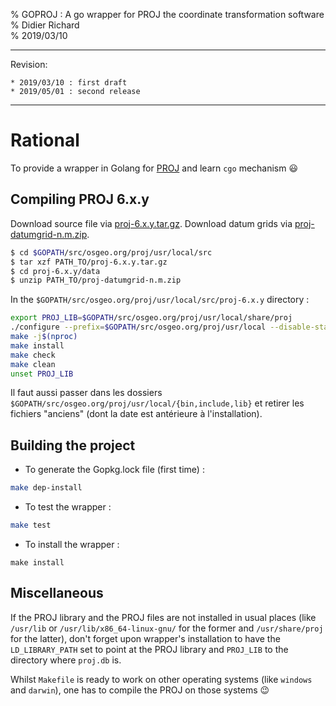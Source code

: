 % GOPROJ : A go wrapper for PROJ the coordinate transformation software  
% Didier Richard  
% 2019/03/10  

---

Revision:

    * 2019/03/10 : first draft
    * 2019/05/01 : second release

---

# Rational #

To provide a wrapper in Golang for [PROJ](https://proj4.org/index.html) and
learn `cgo` mechanism :smiley:

## Compiling PROJ 6.x.y ##

Download source file via [proj-6.x.y.tar.gz](https://download.osgeo.org/proj/proj-6.x.y.tar.gz).
Download datum grids via [proj-datumgrid-n.m.zip](https://download.osgeo.org/proj/proj-datum-n.m.zip.html).

```bash
$ cd $GOPATH/src/osgeo.org/proj/usr/local/src
$ tar xzf PATH_TO/proj-6.x.y.tar.gz
$ cd proj-6.x.y/data
$ unzip PATH_TO/proj-datumgrid-n.m.zip
```
 
In the `$GOPATH/src/osgeo.org/proj/usr/local/src/proj-6.x.y` directory :

```bash
export PROJ_LIB=$GOPATH/src/osgeo.org/proj/usr/local/share/proj
./configure --prefix=$GOPATH/src/osgeo.org/proj/usr/local --disable-static
make -j$(nproc)
make install
make check
make clean
unset PROJ_LIB
```

Il faut aussi passer dans les dossiers
`$GOPATH/src/osgeo.org/proj/usr/local/{bin,include,lib}` et retirer les
fichiers "anciens" (dont la date est antérieure à l'installation).

## Building the project ##

* To generate the Gopkg.lock file (first time) :

```bash
make dep-install
```

* To test the wrapper :

```bash
make test
```

* To install the wrapper :

```
make install
```

## Miscellaneous

If the PROJ library and the PROJ files are not installed in usual places
(like `/usr/lib` or `/usr/lib/x86_64-linux-gnu/` for the former and
`/usr/share/proj` for the latter), don't forget upon wrapper's installation to
have the `LD_LIBRARY_PATH` set to point at the PROJ library and `PROJ_LIB` to
the directory where `proj.db` is.

Whilst `Makefile` is ready to work on other operating systems (like `windows`
and `darwin`), one has to compile the PROJ on those systems :wink:

